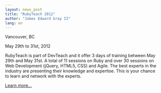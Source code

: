```yaml
---
layout: news_post
title: "RubyTeach 2012"
author: "James Edward Gray II"
lang: en
---
```


Vancouver, BC

May 29th to 31st, 2012

RubyTeach is part of DevTeach and it offer 3 days of training between
May 29th and May 31st. A total of 11 sessions on Ruby and over 30
sessions on Web Development (jQuery, HTML5, CSS) and Agile. The best
experts in the industry are presenting their knowledge and expertise.
This is your chance to learn and network with the experts.

[Learn more…][1]



[1]: http://devteach.com/RubyTeach/
